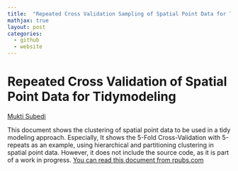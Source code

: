```yaml
---
title:  "Repeated Cross Validation Sampling of Spatial Point Data for Tidy modeling"
mathjax: true
layout: post
categories:
  - github
  - website
---
```



# Repeated Cross Validation of Spatial Point Data for Tidymodeling
 [Mukti Subedi](suvedimukti@gmail.com)
 
This document shows the clustering of spatial point data to be used in a tidy modeling approach. 
Especially, It shows the 5-Fold Cross-Validation with 5-repeats as an example, using hierarchical and partitioning 
clustering in spatial point data. However, it does not include the source code, as it is part of a work in progress. 
[You can read this document from rpubs.com](https://rpubs.com/suvedimukti/870150)

